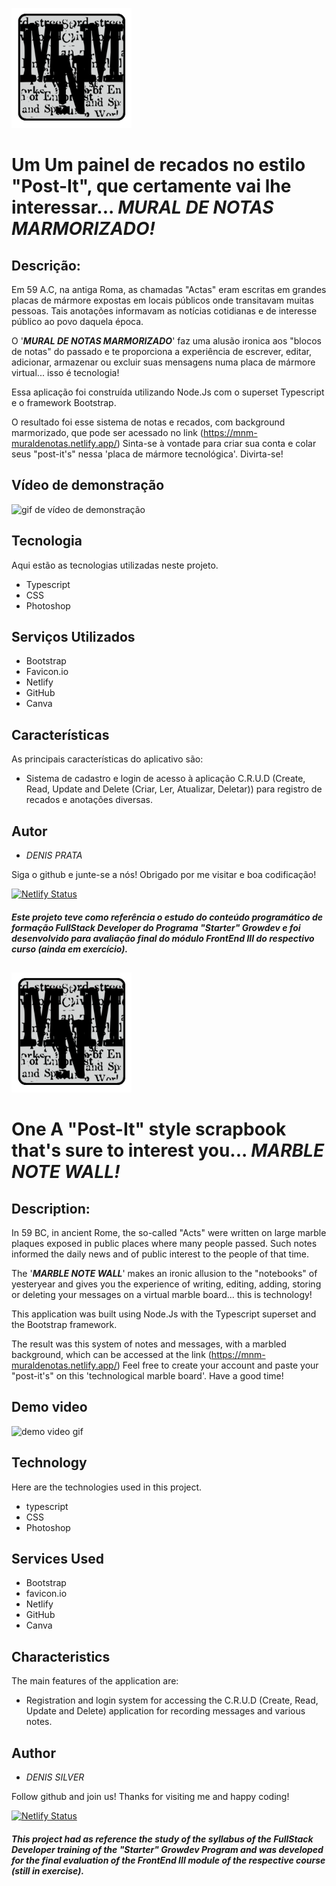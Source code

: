 ![Logo of the project](https://github.com/d-prata/mnm/blob/master/public/images/android-chrome-192x192.png)
# Um Um painel de recados no estilo "Post-It", que certamente vai lhe interessar... ***MURAL DE NOTAS MARMORIZADO!***

## Descrição:

Em 59 A.C, na antiga Roma, as chamadas "Actas" eram escritas em grandes placas de mármore expostas em locais públicos onde transitavam muitas pessoas. Tais anotações informavam as notícias cotidianas e de interesse público ao povo daquela época. 

 O '***MURAL DE NOTAS MARMORIZADO***' faz uma alusão ironica aos "blocos de notas" do passado e te proporciona a experiência de escrever, editar, adicionar, armazenar ou excluir suas mensagens numa placa de mármore virtual... isso é tecnologia!

Essa aplicação foi construída utilizando Node.Js com o superset Typescript e o framework Bootstrap. 

O resultado foi esse sistema de notas e recados, com background marmorizado, que pode ser acessado no link (https://mnm-muraldenotas.netlify.app/) Sinta-se à vontade para criar sua conta e colar seus "post-it's" nessa 'placa de mármore tecnológica'.  Divirta-se!

## Vídeo de demonstração

![gif de vídeo de demonstração](https://github.com/d-prata/mnm/blob/master/public/images/mNm.gif)

## Tecnologia

Aqui estão as tecnologias utilizadas neste projeto.

* Typescript
* CSS
* Photoshop

## Serviços Utilizados

* Bootstrap
* Favicon.io
* Netlify
* GitHub
* Canva 

## Características

As principais características do aplicativo são:

- Sistema de cadastro e login de acesso à aplicação C.R.U.D (Create, Read, Update and Delete (Criar, Ler, Atualizar, Deletar)) para registro de recados e anotações diversas.

## Autor

  * _DENIS PRATA_

  Siga o github e junte-se a nós!
  Obrigado por me visitar e boa codificação!

[![Netlify Status](https://api.netlify.com/api/v1/badges/28901dc0-5326-4816-8c1f-b1cfbeec6359/deploy-status)](https://app.netlify.com/sites/mnm-muraldenotas/deploys)

##### _Este projeto teve como referência o estudo do conteúdo programático de formação FullStack Developer do Programa "Starter" Growdev e foi desenvolvido para avaliação final do módulo FrontEnd III do respectivo curso (ainda em exercício)._

##


![Logo of the project](https://github.com/d-prata/mnm/blob/master/public/images/android-chrome-192x192.png)
# One A "Post-It" style scrapbook that's sure to interest you... ***MARBLE NOTE WALL!***

## Description:

In 59 BC, in ancient Rome, the so-called "Acts" were written on large marble plaques exposed in public places where many people passed. Such notes informed the daily news and of public interest to the people of that time.

 The '***MARBLE NOTE WALL***' makes an ironic allusion to the "notebooks" of yesteryear and gives you the experience of writing, editing, adding, storing or deleting your messages on a virtual marble board... this is technology!

This application was built using Node.Js with the Typescript superset and the Bootstrap framework.

The result was this system of notes and messages, with a marbled background, which can be accessed at the link (https://mnm-muraldenotas.netlify.app/) Feel free to create your account and paste your "post-it's" on this 'technological marble board'. Have a good time!

## Demo video

![demo video gif](https://github.com/d-prata/mnm/blob/master/public/images/mNm.gif)

## Technology

Here are the technologies used in this project.

* typescript
* CSS
* Photoshop

## Services Used

* Bootstrap
* favicon.io
* Netlify
* GitHub
* Canva

## Characteristics

The main features of the application are:

- Registration and login system for accessing the C.R.U.D (Create, Read, Update and Delete) application for recording messages and various notes.

## Author

  * _DENIS SILVER_

  Follow github and join us!
  Thanks for visiting me and happy coding!

[![Netlify Status](https://api.netlify.com/api/v1/badges/28901dc0-5326-4816-8c1f-b1cfbeec6359/deploy-status)](https://app.netlify.com/sites/mnm-muraldenotas/deploys)

##### _This project had as reference the study of the syllabus of the FullStack Developer training of the "Starter" Growdev Program and was developed for the final evaluation of the FrontEnd III module of the respective course (still in exercise)._
